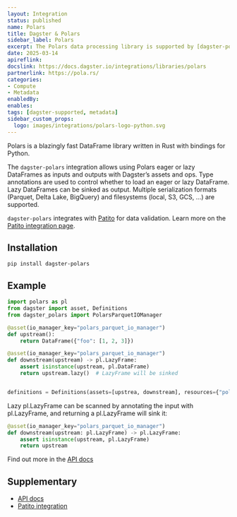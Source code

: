 ```yaml
---
layout: Integration
status: published
name: Polars
title: Dagster & Polars
sidebar_label: Polars
excerpt: The Polars data processing library is supported by [dagster-polars](/integrations/polars)
date: 2025-03-14
apireflink:
docslink: https://docs.dagster.io/integrations/libraries/polars
partnerlink: https://pola.rs/
categories:
- Compute
- Metadata
enabledBy:
enables:
tags: [dagster-supported, metadata]
sidebar_custom_props:
  logo: images/integrations/polars-logo-python.svg
---
```


Polars is a blazingly fast DataFrame library written in Rust with bindings for Python.

The `dagster-polars` integration allows using Polars eager or lazy DataFrames as inputs and outputs with Dagster’s assets and ops. Type annotations are used to control whether to load an eager or lazy DataFrame. Lazy DataFrames can be sinked as output. Multiple serialization formats (Parquet, Delta Lake, BigQuery) and filesystems (local, S3, GCS, …) are supported.

`dagster-polars` integrates with [Patito](https://github.com/JakobGM/patito) for data validation. Learn more on the [Patito integration page](/integrations/libraries/patito).

## Installation
```shell
pip install dagster-polars
```

## Example
```python
import polars as pl
from dagster import asset, Definitions
from dagster_polars import PolarsParquetIOManager

@asset(io_manager_key="polars_parquet_io_manager")
def upstream():
    return DataFrame({"foo": [1, 2, 3]})

@asset(io_manager_key="polars_parquet_io_manager")
def downstream(upstream) -> pl.LazyFrame:
    assert isinstance(upstream, pl.DataFrame)
    return upstream.lazy()  # LazyFrame will be sinked


definitions = Definitions(assets=[upstrea, downstream], resources={"polars_parquet_io_manager": PolarsParquetIOManager(...)})
```

Lazy pl.LazyFrame can be scanned by annotating the input with pl.LazyFrame, and returning a pl.LazyFrame will sink it:

```python
@asset(io_manager_key="polars_parquet_io_manager")
def downstream(upstream: pl.LazyFrame) -> pl.LazyFrame:
    assert isinstance(upstream, pl.LazyFrame)
    return upstream
```

Find out more in the [API docs](/api/python-api/libraries/dagster-polars)

## Supplementary

- [API docs](/api/python-api/libraries/dagster-polars)
- [Patito integration](/integrations/libraries/patito)
